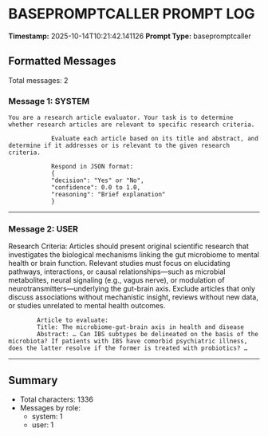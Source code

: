 # BASEPROMPTCALLER PROMPT LOG
**Timestamp:** 2025-10-14T10:21:42.141126
**Prompt Type:** basepromptcaller

## Formatted Messages
Total messages: 2

### Message 1: SYSTEM

```
You are a research article evaluator. Your task is to determine whether research articles are relevant to specific research criteria.

            Evaluate each article based on its title and abstract, and determine if it addresses or is relevant to the given research criteria.

            Respond in JSON format:
            {
            "decision": "Yes" or "No",
            "confidence": 0.0 to 1.0,
            "reasoning": "Brief explanation"
            }
```

---

### Message 2: USER

Research Criteria: Articles should present original scientific research that investigates the biological mechanisms linking the gut microbiome to mental health or brain function. Relevant studies must focus on elucidating pathways, interactions, or causal relationships—such as microbial metabolites, neural signaling (e.g., vagus nerve), or modulation of neurotransmitters—underlying the gut-brain axis. Exclude articles that only discuss associations without mechanistic insight, reviews without new data, or studies unrelated to mental health outcomes.

            Article to evaluate:
            Title: The microbiome-gut-brain axis in health and disease
            Abstract: … Can IBS subtypes be delineated on the basis of the microbiota? If patients with IBS have comorbid psychiatric illness, does the latter resolve if the former is treated with probiotics? …

---

## Summary
- Total characters: 1336
- Messages by role:
  - system: 1
  - user: 1